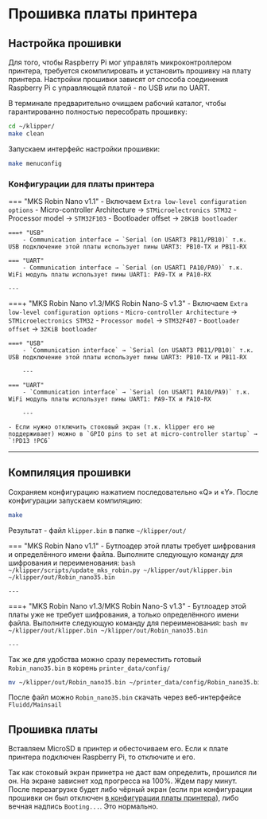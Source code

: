 # Прошивка платы принтера

## Настройка прошивки

Для того, чтобы Raspberry Pi мог управлять микроконтроллером принтера, требуется скомпилировать и установить прошивку на плату принтера. Настройки прошивки зависят от способа соединения Raspberry Pi с управляющей платой - по USB или по UART.

В терминале предварительно очищаем рабочий каталог, чтобы гарантированно полностью пересобрать прошивку:

``` bash
cd ~/klipper/
make clean
```

Запускаем интерфейс настройки прошивки:

``` bash
make menuconfig
```

### Конфигурации для платы принтера

=== "MKS Robin Nano v1.1"
    - Включаем `Extra low-level configuration options`
    - Micro-controller Architecture → `STMicroelectronics STM32`
    - Processor model → `STM32F103`
    - Bootloader offset → `28KiB bootloader`

    ===+ "USB"
        - Communication interface → `Serial (on USART3 PB11/PB10)` т.к. USB подключение этой платы использует пины UART3: PB10-TX и PB11-RX

    === "UART" 
        - Communication interface → `Serial (on USART1 PA10/PA9)` т.к. WiFi модуль платы использует пины UART1: PA9-TX и PA10-RX

    ---

===+ "MKS Robin Nano v1.3/MKS Robin Nano-S v1.3"
    - Включаем `Extra low-level configuration options`
    - `Micro-controller Architecture` → `STMicroelectronics STM32`
    - `Processor model` → `STM32F407`
    - `Bootloader offset` → `32KiB bootloader`

    ===+ "USB"
        - `Communication interface` → `Serial (on USART3 PB11/PB10)` т.к. USB подключение этой платы использует пины UART3: PB10-TX и PB11-RX

        ---

    === "UART"
        - `Communication interface` → `Serial (on USART1 PA10/PA9)` т.к. WiFi модуль платы использует пины UART1: PA9-TX и PA10-RX

        ---

    - Если нужно отключить стоковый экран (т.к. klipper его не поддерживает) можно в `GPIO pins to set at micro-controller startup` → `!PD13 !PC6`

---
## Компиляция прошивки

Сохраняем конфигурацию нажатием последовательно «Q» и «Y». После конфигурации запускаем компиляцию:

``` bash
make
```

Результат - файл `klipper.bin` в папке `~/klipper/out/`

=== "MKS Robin Nano v1.1"
    - Бутлоадер этой платы требует шифрования и определённого имени файла. Выполните следующую команду для шифрования и переименования:
    ```bash
    ~/klipper/scripts/update_mks_robin.py ~/klipper/out/klipper.bin ~/klipper/out/Robin_nano35.bin
    ```

    ---

===+ "MKS Robin Nano v1.3/MKS Robin Nano-S v1.3"
    - Бутлоадер этой платы уже не требует шифрования, а только определённого имени файла. Выполните следующую команду для переименования:
    ``` bash
    mv ~/klipper/out/klipper.bin ~/klipper/out/Robin_nano35.bin
    ```

    ---

Так же для удобства можно сразу переместить готовый `Robin_nano35.bin` в корень `printer_data/config/`

``` bash
mv ~/klipper/out/Robin_nano35.bin ~/printer_data/config/Robin_nano35.bin
```

После файл можно `Robin_nano35.bin` скачать через веб-интерфейсе `Fluidd/Mainsail`

## Прошивка платы

Вставляем MicroSD в принтер и обесточиваем его. Если к плате принтера подключен Raspberry Pi, то отключите и его.

Так как стоковый экран принетра не даст вам определить, прошился ли он. На экране зависнет ход прогресса на 100%. Ждем пару минут. После перезагрузке будет либо чёрный экран (если при конфигурации прошивки он был отключен [в конфигурации платы принтера](#конфигурации-для-платы-принтера)), либо вечная надпись `Booting...`. Это нормально.